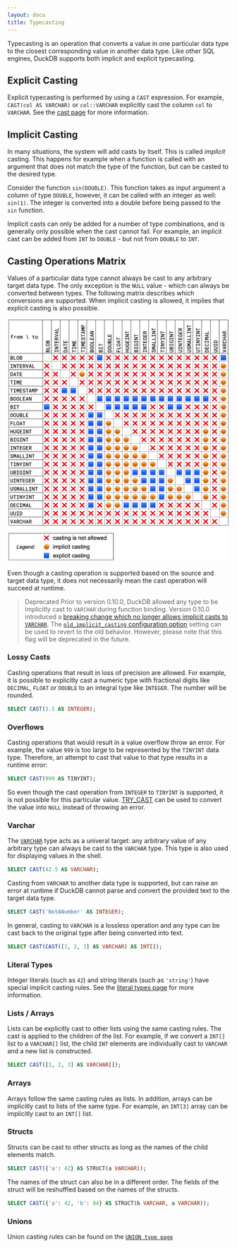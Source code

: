 ```yaml
---
layout: docu
title: Typecasting
---
```


Typecasting is an operation that converts a value in one particular data type to the closest corresponding value in another data type.
Like other SQL engines, DuckDB supports both implicit and explicit typecasting.

## Explicit Casting

Explicit typecasting is performed by using a `CAST` expression. For example, `CAST(col AS VARCHAR)` or `col::VARCHAR` explicitly cast the column `col` to `VARCHAR`. See the [cast page](../expressions/cast) for more information.

## Implicit Casting

In many situations, the system will add casts by itself. This is called *implicit* casting. This happens for example when a function is called with an argument that does not match the type of the function, but can be casted to the desired type.

Consider the function `sin(DOUBLE)`. This function takes as input argument a column of type `DOUBLE`, however, it can be called with an integer as well: `sin(1)`. The integer is converted into a double before being passed to the `sin` function.

Implicit casts can only be added for a number of type combinations, and is generally only possible when the cast cannot fail. For example, an implicit cast can be added from `INT` to `DOUBLE` - but not from `DOUBLE` to `INT`.

## Casting Operations Matrix

Values of a particular data type cannot always be cast to any arbitrary target data type. The only exception is the `NULL` value - which can always be converted between types.
The following matrix describes which conversions are supported.
When implicit casting is allowed, it implies that explicit casting is also possible.

![Typecasting matrix](/images/typecasting-matrix.png)

Even though a casting operation is supported based on the source and target data type, it does not necessarily mean the cast operation will succeed at runtime.

> Deprecated Prior to version 0.10.0, DuckDB allowed any type to be implicitly cast to `VARCHAR` during function binding.
> Version 0.10.0 introduced a [breaking change which no longer allows implicit casts to `VARCHAR`](/2024/02/13/announcing-duckdb-0100#breaking-sql-changes).
> The [`old_implicit_casting` configuration option](../pragmas#implicit-casting-to-varchar) setting can be used to revert to the old behavior.
> However, please note that this flag will be deprecated in the future.

### Lossy Casts

Casting operations that result in loss of precision are allowed. For example, it is  possible to explicitly cast a numeric type with fractional digits like `DECIMAL`, `FLOAT` or `DOUBLE` to an integral type like `INTEGER`. The number will be rounded.

```sql
SELECT CAST(3.5 AS INTEGER);
```

### Overflows

Casting operations that would result in a value overflow throw an error. For example, the value `999` is too large to be represented by the `TINYINT` data type. Therefore, an attempt to cast that value to that type results in a runtime error:

```sql
SELECT CAST(999 AS TINYINT);
```

So even though the cast operation from `INTEGER` to `TINYINT` is supported, it is not possible for this particular value. [TRY_CAST](../expressions/cast) can be used to convert the value into `NULL` instead of throwing an error.


### Varchar

The [`VARCHAR`](text) type acts as a univeral target: any arbitrary value of any arbitrary type can always be cast to the `VARCHAR` type. This type is also used for displaying values in the shell.

```sql
SELECT CAST(42.5 AS VARCHAR);
```

Casting from `VARCHAR` to another data type is supported, but can raise an error at runtime if DuckDB cannot parse and convert the provided text to the target data type.

```sql
SELECT CAST('NotANumber' AS INTEGER);
```

In general, casting to `VARCHAR` is a lossless operation and any type can be cast back to the original type after being converted into text.

```sql
SELECT CAST(CAST([1, 2, 3] AS VARCHAR) AS INT[]);
```

### Literal Types

Integer literals (such as `42`) and string literals (such as `'string'`) have special implicit casting rules. See the [literal types page](../data_types/literal_types) for more information.

### Lists / Arrays

Lists can be explicitly cast to other lists using the same casting rules. The cast is applied to the children of the list. For example, if we convert a `INT[]` list to a `VARCHAR[]` list, the child `INT` elements are individually cast to `VARCHAR` and a new list is constructed.

```sql
SELECT CAST([1, 2, 3] AS VARCHAR[]);
```

### Arrays

Arrays follow the same casting rules as lists. In addition, arrays can be implicitly cast to lists of the same type. For example, an `INT[3]` array can be implicitly cast to an `INT[]` list.

### Structs

Structs can be cast to other structs as long as the names of the child elements match.

```sql
SELECT CAST({'a': 42} AS STRUCT(a VARCHAR));
```

The names of the struct can also be in a different order. The fields of the struct will be reshuffled based on the names of the structs.

```sql
SELECT CAST({'a': 42, 'b': 84} AS STRUCT(b VARCHAR, a VARCHAR));
```

### Unions

Union casting rules can be found on the [`UNION type page`](../data_types/union#casting-to-unions)

